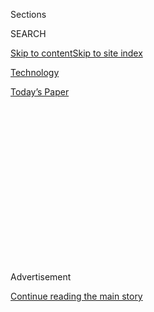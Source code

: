 <div id="app">

<div>

<div>

<div>

<div class="NYTAppHideMasthead css-1q2w90k e1suatyy0">

<div class="section css-ui9rw0 e1suatyy2">

<div class="css-eph4ug er09x8g0">

<div class="css-6n7j50">

</div>

<span class="css-1dv1kvn">Sections</span>

<div class="css-10488qs">

<span class="css-1dv1kvn">SEARCH</span>

</div>

[Skip to content](#site-content)[Skip to site
index](#site-index)

</div>

<div id="masthead-section-label" class="css-1wr3we4 eaxe0e00">

[Technology](https://www.nytimes3xbfgragh.onion/section/technology)

</div>

<div class="css-10698na e1huz5gh0">

</div>

</div>

<div id="masthead-bar-one" class="section hasLinks css-15hmgas e1csuq9d3">

<div class="css-uqyvli e1csuq9d0">

</div>

<div class="css-1uqjmks e1csuq9d1">

</div>

<div class="css-9e9ivx">

[](https://myaccount.nytimes3xbfgragh.onion/auth/login?response_type=cookie&client_id=vi)

</div>

<div class="css-1bvtpon e1csuq9d2">

[Today’s
Paper](https://www.nytimes3xbfgragh.onion/section/todayspaper)

</div>

</div>

</div>

</div>

<div data-aria-hidden="false">

<div id="site-content" data-role="main">

<div>

<div class="css-1aor85t" style="opacity:0.000000001;z-index:-1;visibility:hidden">

<div class="css-1hqnpie">

<div class="css-epjblv">

<span class="css-17xtcya">[Technology](/section/technology)</span><span class="css-x15j1o">|</span><span class="css-fwqvlz">Robinhood
Has Lured Young Traders, Sometimes With Devastating
Results</span>

</div>

<div class="css-k008qs">

<div class="css-1iwv8en">

<span class="css-18z7m18"></span>

<div>

</div>

</div>

<span class="css-1n6z4y">https://nyti.ms/2DorkW7</span>

<div class="css-1705lsu">

<div class="css-4xjgmj">

<div class="css-4skfbu" data-role="toolbar" data-aria-label="Social Media Share buttons, Save button, and Comments Panel with current comment count" data-testid="share-tools">

  - 
  - 
  - 
  - 
    
    <div class="css-6n7j50">
    
    </div>

  - 
  - 

</div>

</div>

</div>

</div>

</div>

</div>

<div class="css-13pd83m">

</div>

<div id="top-wrapper" class="css-1sy8kpn">

<div id="top-slug" class="css-l9onyx">

Advertisement

</div>

[Continue reading the main
story](#after-top)

<div class="ad top-wrapper" style="text-align:center;height:100%;display:block;min-height:250px">

<div id="top" class="place-ad" data-position="top" data-size-key="top">

</div>

</div>

<div id="after-top">

</div>

</div>

<div>

<div id="sponsor-wrapper" class="css-1hyfx7x">

<div id="sponsor-slug" class="css-19vbshk">

Supported by

</div>

[Continue reading the main
story](#after-sponsor)

<div id="sponsor" class="ad sponsor-wrapper" style="text-align:center;height:100%;display:block">

</div>

<div id="after-sponsor">

</div>

</div>

<div class="css-186x18t">

</div>

<div class="css-1vkm6nb ehdk2mb0">

# Robinhood Has Lured Young Traders, Sometimes With Devastating Results

</div>

Its users buy and sell the riskiest financial products and do so more
frequently than customers at other retail brokerage firms, but their
inexperience can lead to staggering losses.

<div class="css-79elbk" data-testid="photoviewer-wrapper">

<div class="css-z3e15g" data-testid="photoviewer-wrapper-hidden">

</div>

<div class="css-1a48zt4 ehw59r15" data-testid="photoviewer-children">

![<span class="css-16f3y1r e13ogyst0" data-aria-hidden="true">Richard
Dobatse, in San Diego with his family, signed up for Robinhood in 2017
and said he lost $860,000 in
March.</span><span class="css-cnj6d5 e1z0qqy90" itemprop="copyrightHolder"><span class="css-1ly73wi e1tej78p0">Credit...</span><span><span>John
Francis Peters for The New York
Times</span></span></span>](https://static01.graylady3jvrrxbe.onion/images/2020/07/07/business/00robinhood-sub/merlin_174050700_059488cb-04ea-4120-84e4-d221da38a1fe-articleLarge.jpg?quality=75&auto=webp&disable=upscale)

</div>

</div>

<div class="css-18e8msd">

<div class="css-vp77d3 epjyd6m0">

<div class="css-hus3qt ey68jwv0" data-aria-hidden="true">

[![Nathaniel
Popper](https://static01.graylady3jvrrxbe.onion/images/2018/10/22/multimedia/author-nathaniel-popper/author-nathaniel-popper-thumbLarge.png
"Nathaniel Popper")](https://www.nytimes3xbfgragh.onion/by/nathaniel-popper)

</div>

<div class="css-1baulvz">

By [<span class="css-1baulvz last-byline" itemprop="name">Nathaniel
Popper</span>](https://www.nytimes3xbfgragh.onion/by/nathaniel-popper)

</div>

</div>

  - 
    
    <div class="css-ld3wwf e16638kd2">
    
    July 8,
    2020
    
    </div>

  - 
    
    <div class="css-4xjgmj">
    
    <div class="css-d8bdto" data-role="toolbar" data-aria-label="Social Media Share buttons, Save button, and Comments Panel with current comment count" data-testid="share-tools">
    
      - 
      - 
      - 
      - 
        
        <div class="css-6n7j50">
        
        </div>
    
      - 
      - 
    
    </div>
    
    </div>

</div>

</div>

<div class="section meteredContent css-1r7ky0e" name="articleBody" itemprop="articleBody">

<div class="css-1fanzo5 StoryBodyCompanionColumn">

<div class="css-53u6y8">

Richard Dobatse, a Navy medic in San Diego, dabbled infrequently in
stock trading. But his behavior changed in 2017 when he signed up for
Robinhood, a trading app that made buying and selling stocks simple and
seemingly free.

Mr. Dobatse, now 32, said he had been charmed by Robinhood’s one-click
trading, easy access to complex investment products, and features like
falling confetti and emoji-filled phone notifications that made it feel
like a game. After funding his account with $15,000 in credit card
advances, he began spending more time on the app.

As he repeatedly lost money, Mr. Dobatse took out two $30,000 home
equity loans so he could buy and sell more speculative stocks and
options, hoping to pay off his debts. His account value shot above $1
million this year — but almost all of that recently disappeared. This
week, his balance was $6,956.

“When he is doing his trading, he won’t want to eat,” said his wife,
Tashika Dobatse, with whom he has three children. “He would have
nightmares.”

</div>

</div>

<div class="css-1fanzo5 StoryBodyCompanionColumn">

<div class="css-53u6y8">

Millions of young Americans have begun investing in recent years through
Robinhood, which was[founded
in 2013](https://www.nytimes3xbfgragh.onion/2017/02/18/business/robinhood-stock-trading-app.html)
with a sales pitch of no trading fees or account minimums. The ease of
trading has turned it into a cultural phenomenon and a Silicon Valley
darling, with the start-up climbing to an $8.3 billion valuation. It has
been one of the tech industry’s biggest growth stories in the recent
market turmoil.

But at least part of Robinhood’s success appears to have been built on a
Silicon Valley playbook of behavioral nudges and push notifications,
which has drawn inexperienced investors into the riskiest trading,
according to an analysis of industry data and legal filings, as well as
interviews with nine current and former Robinhood employees and more
than a dozen customers. And the more that customers engaged in such
behavior, the better it was for the company, the data shows.

More than at any other retail brokerage firm, Robinhood’s users trade
the riskiest products and at the fastest pace, according to an analysis
of new filings from nine brokerage firms by the research firm
Alphacution for The New York Times.

In the first three months of 2020, Robinhood users traded nine times as
many shares as E-Trade customers, and 40 times as many shares as Charles
Schwab customers, per dollar in the average customer account in the most
recent quarter. They also bought and sold 88 times as many risky options
contracts as Schwab customers, relative to the average account size,
according to the
analysis.

</div>

</div>

<div style="max-width:100%;margin:0 auto">

<div class="css-17dprlf" data-id="100000007221947" data-slug="robinhood-options" style="max-width:600px">

</div>

</div>

<div class="css-1fanzo5 StoryBodyCompanionColumn">

<div class="css-53u6y8">

The more often small investors trade stocks, the worse their returns are
likely to be,
[studies](https://www.sciencedirect.com/science/article/abs/pii/S1386418113000190)
[have](http://citeseerx.ist.psu.edu/viewdoc/download?doi=10.1.1.408.1468&rep=rep1&type=pdf)
[shown](https://www.sciencedirect.com/science/article/abs/pii/S1386418113000190).
The returns are even worse when they get involved with options,
[research](https://www.nytimes3xbfgragh.onion/2013/05/25/business/growth-in-options-trading-helps-brokers-but-not-small-investors.html)
[ha](https://papers.ssrn.com/sol3/papers.cfm?abstract_id=965810)s
[found](https://www.sciencedirect.com/science/article/abs/pii/S0378426614003501).

</div>

</div>

<div class="css-1fanzo5 StoryBodyCompanionColumn">

<div class="css-53u6y8">

This kind of trading, where a few minutes can mean the difference
between winning and losing, was particularly hazardous on Robinhood
because the firm has experienced an unusual number of technology issues,
public records show. Some Robinhood employees, who declined to be
identified for fear of retaliation, said the company failed to provide
adequate guardrails and technology to support its customers.

Those dangers came into focus last month when Alex Kearns, 20, a college
student in Nebraska, [killed
himself](https://www.forbes.com/sites/sergeiklebnikov/2020/06/17/20-year-old-robinhood-customer-dies-by-suicide-after-seeing-a-730000-negative-balance/#bbc1cfb16384)
after he logged into the app and saw that his balance had dropped to
negative $730,000. The figure was high partly because of some incomplete
trades.

“There was no intention to be assigned this much and take this much
risk,” Mr. Kearns wrote in his suicide note, which a family member
[posted on
Twitter](https://twitter.com/BillBrewsterSCG/status/1273292130769932288?s=20).

Like Mr. Kearns, Robinhood’s average customer is young and lacks
investing know-how. The average age is 31, the company said, and half of
its customers had never invested before.

Some have visited Robinhood’s headquarters in Menlo Park, Calif., in
recent years to confront the staff about their losses, said four
employees who witnessed the incidents. This year, they said, the
start-up installed bulletproof glass at the front entrance.

“They encourage people to go from training wheels to driving
motorcycles,” Scott Smith, who tracks brokerage firms at the financial
consulting firm Cerulli, said of Robinhood. “Over the long term, it’s
like trying to beat the casino.”

</div>

</div>

<div class="css-1fanzo5 StoryBodyCompanionColumn">

<div class="css-53u6y8">

At the core of Robinhood’s business is an incentive to encourage more
trading. It does not charge fees for trading, but it is still paid more
if its customers trade more.

That’s because it makes money through a complex practice known as
“payment for order flow.” Each time a Robinhood customer trades, Wall
Street firms actually buy or sell the shares and determine what price
the customer gets. These firms pay Robinhood for the right to do this,
because they then engage in a form of arbitrage by trying to buy or sell
the stock for a profit over what they give the Robinhood customer.

This practice is not new, and retail brokers such as E-Trade and Schwab
also do it. But Robinhood makes significantly more than they do for each
stock share and options contract sent to the professional trading firms,
the filings show.

For each share of stock traded, Robinhood made four to 15 times more
than Schwab in the most recent quarter, according to the filings. In
total, Robinhood got $18,955 from the trading firms for every dollar in
the average customer account, while Schwab made $195, the Alphacution
analysis shows. Industry experts said this was most likely because the
trading firms believed they could score the easiest profits from
Robinhood
customers.

</div>

</div>

<div style="max-width:100%;margin:0 auto">

<div class="css-17dprlf" data-id="100000007220148" data-slug="robinhood-total-payments" style="max-width:600px">

</div>

</div>

<div class="css-1fanzo5 StoryBodyCompanionColumn">

<div class="css-53u6y8">

Vlad Tenev, a founder and co-chief executive of Robinhood, said in an
interview that even with some of its customers losing money, [young
Americans risked greater
losses](https://www.nytimes3xbfgragh.onion/2020/04/06/business/millennials-economic-crisis-virus.html)
by not investing in stocks at all. Not participating in the markets
“ultimately contributed to the sort of the massive inequalities that
we’re seeing in society,” he said.

Mr. Tenev said only 12 percent of the traders active on Robinhood each
month used options, which allow people to bet on where the price of a
specific stock will be on a specific day and multiply that by 100. He
said the company had added educational content on how to invest safely.

</div>

</div>

<div class="css-1fanzo5 StoryBodyCompanionColumn">

<div class="css-53u6y8">

He declined to comment on why Robinhood makes more than its competitors
from the Wall Street firms. The company also declined to provide data on
its customers’ performance.

Robinhood does not force people to trade, of course. But its success at
getting them do so has been highlighted internally. In June, the actor
Ashton Kutcher, who has invested in Robinhood, attended one of the
company’s weekly staff meetings on Zoom and celebrated its success by
comparing it to gambling websites, said three people who were on the
call.

Mr. Kutcher said in a statement that his comment “was not intended to be
a comparison of business models nor the experience Robinhood provides
its customers” and that it referred “to the current growth metrics.” He
added that he was “absolutely not insinuating that Robinhood was a
gambling
platform.”

## Democratizing Finance

</div>

</div>

<div class="css-79elbk" data-testid="photoviewer-wrapper">

<div class="css-z3e15g" data-testid="photoviewer-wrapper-hidden">

</div>

<div class="css-1a48zt4 ehw59r15" data-testid="photoviewer-children">

![<span class="css-16f3y1r e13ogyst0" data-aria-hidden="true">Robinhood’s
co-founders and co-chief executives, Baiju Bhatt, left, and Vlad Tenev,
created the company to make investing accessible to
everyone.</span><span class="css-cnj6d5 e1z0qqy90" itemprop="copyrightHolder"><span class="css-1ly73wi e1tej78p0">Credit...</span><span>via
Reuters</span></span>](https://static01.graylady3jvrrxbe.onion/images/2020/07/07/business/00robinhood2/merlin_148100856_c8ccf700-86f2-4d82-b37c-0bd481aae3ae-articleLarge.jpg?quality=75&auto=webp&disable=upscale)

</div>

</div>

<div class="css-1fanzo5 StoryBodyCompanionColumn">

<div class="css-53u6y8">

Robinhood was founded by Mr. Tenev and Baiju Bhatt, two children of
immigrants who met at Stanford University in 2005. After teaming up on
several ventures, including a high-speed trading firm, they were
inspired by the [Occupy Wall Street
movement](https://www.nytimes3xbfgragh.onion/topic/organization/occupy-movement-occupy-wall-street)
to create a company that would make finance more accessible, they said.
They named the start-up Robinhood after [the English
outlaw](https://en.wikipedia.org/wiki/Robin_Hood) who stole from the
rich and gave to the poor.

Robinhood eliminated trading fees while most brokerage firms charged $10
or more for a trade. **** It also added features to make investing more
like a game. New members were given a free share of stock, but only
after they scratched off images that looked like a lottery ticket.

The app is simple to use. The home screen has a list of trendy stocks.
If a customer touches one of them, a green button pops up with the word
“trade,” skipping many of the steps that other firms require.

</div>

</div>

<div class="css-1fanzo5 StoryBodyCompanionColumn">

<div class="css-53u6y8">

Robinhood initially offered only stock trading. Over time, it added
options trading and margin loans, which make it possible to turbocharge
investment gains — and to supersize losses.

The app advertises options with the tagline “quick, straightforward &
free.” Customers who want to trade options answer just a few
multiple-choice questions. Beginners are legally barred from trading
options, but those who click that they have no investing experience are
coached by the app on how to change the answer to “not much” experience.
Then people can immediately begin trading.

Before Robinhood added options trading in 2017, Mr. Bhatt scoffed at the
idea that the company was letting investors take uninformed risks.

“The best thing we can say to those people is ‘Just do it,’” he [told
Business
Insider](https://www.businessinsider.com/robinhood-cofounder-baiju-bhatt-interview-2017-8)
at the time.

In May, Robinhood said it had 13 million accounts, up from 10 million at
the end of 2019. Schwab said it had 12.7 million brokerage accounts in
its latest filings; E-Trade reported 5.5 million.

That growth has kept the money flowing in from venture capitalists.
Sequoia Capital and New Enterprise Associates are among those that have
poured $1.3 billion into Robinhood. In May, the company received a fresh
[$280
million](https://blog.robinhood.com/news/2020/5/4/robinhood-raises-280-million-in-series-f-funding-led-by-sequoia).

“Robinhood has made the financial markets accessible to the masses and,
in turn, revolutionized the decades-old brokerage industry,” Andrew
Reed, a partner at Sequoia,
[said](https://blog.robinhood.com/news/2020/5/4/robinhood-raises-280-million-in-series-f-funding-led-by-sequoia)
after last month’s
fund-raising.

## Two Days in March

</div>

</div>

<div class="css-79elbk" data-testid="photoviewer-wrapper">

<div class="css-z3e15g" data-testid="photoviewer-wrapper-hidden">

</div>

<div class="css-1a48zt4 ehw59r15" data-testid="photoviewer-children">

<div class="css-1xdhyk6 erfvjey0">

<span class="css-1ly73wi e1tej78p0">Image</span>

<div class="css-zjzyr8">

<div data-testid="lazyimage-container" style="height:837.1333333333333px">

</div>

</div>

</div>

<span class="css-16f3y1r e13ogyst0" data-aria-hidden="true">Robinhood
shows users that its options trading is free of commissions. </span>

</div>

</div>

<div class="css-1fanzo5 StoryBodyCompanionColumn">

<div class="css-53u6y8">

Mr. Tenev [has
said](https://www.wealthmanagement.com/technology/robinhood-ceo-schwab-fidelity-not-really-technology-companies)
Robinhood has invested in the best technology in the industry. But the
risks of trading through the app have been compounded by its tech
glitches.

In 2018, Robinhood released software that accidentally [reversed the
direction](https://www.elitetrader.com/et/threads/robinhood-options-errors.327998/)
of options trades, giving customers the opposite outcome from what they
expected. Last year, it mistakenly allowed people to borrow infinite
money to multiply their bets, leading to some enormous gains and losses.

Robinhood’s website has also gone down more often than those of its
rivals — 47 times since March for Robinhood and 10 times for Schwab —
according to a Times analysis of data from Downdetector.com, which
tracks website reliability. In March, the [site was
down](https://www.nytimes3xbfgragh.onion/2020/03/03/technology/trading-app-robinhood-outage.html)
for almost two days, just as [stock prices were
gyrating](https://www.nytimes3xbfgragh.onion/2020/03/11/business/bear-market-stocks-dow.html)
because of the coronavirus pandemic. Robinhood’s customers were unable
to make trades to blunt the damage to their accounts.

Four Robinhood employees, who declined to be identified, said the outage
was rooted in issues with the company’s phone app and servers. They said
the start-up had underinvested in technology and moved too quickly
rather than carefully.

Mr. Tenev said he could not talk about the outage beyond a company [blog
post](https://blog.robinhood.com/news/2020/3/3/an-update-from-robinhoods-founders)
that said it was “not acceptable.” Robinhood had recently made new
technology investments, he said.

Plaintiffs who have sued over the outage said Robinhood had done little
to respond to their losses. Unlike other brokers, the company has no
phone number for customers to call.

Mr. Dobatse suffered his biggest losses in the March outage — $860,000,
his records show. Robinhood did not respond to his emails, he said. A
Robinhood spokesman said the company did respond.

</div>

</div>

<div class="css-1fanzo5 StoryBodyCompanionColumn">

<div class="css-53u6y8">

Mr. Dobatse said he planned to take his case to financial regulators for
arbitration.

“They make it so easy for people that don’t know anything about stocks,”
he said. “Then you go there and you start to lose money.”

</div>

</div>

<div>

</div>

</div>

<div>

</div>

<div>

</div>

<div>

</div>

<div>

<div id="bottom-wrapper" class="css-1ede5it">

<div id="bottom-slug" class="css-l9onyx">

Advertisement

</div>

[Continue reading the main
story](#after-bottom)

<div id="bottom" class="ad bottom-wrapper" style="text-align:center;height:100%;display:block;min-height:90px">

</div>

<div id="after-bottom">

</div>

</div>

</div>

</div>

</div>

## Site Index

<div>

</div>

## Site Information Navigation

  - [© <span>2020</span> <span>The New York Times
    Company</span>](https://help.nytimes3xbfgragh.onion/hc/en-us/articles/115014792127-Copyright-notice)

<!-- end list -->

  - [NYTCo](https://www.nytco.com/)
  - [Contact
    Us](https://help.nytimes3xbfgragh.onion/hc/en-us/articles/115015385887-Contact-Us)
  - [Work with us](https://www.nytco.com/careers/)
  - [Advertise](https://nytmediakit.com/)
  - [T Brand Studio](http://www.tbrandstudio.com/)
  - [Your Ad
    Choices](https://www.nytimes3xbfgragh.onion/privacy/cookie-policy#how-do-i-manage-trackers)
  - [Privacy](https://www.nytimes3xbfgragh.onion/privacy)
  - [Terms of
    Service](https://help.nytimes3xbfgragh.onion/hc/en-us/articles/115014893428-Terms-of-service)
  - [Terms of
    Sale](https://help.nytimes3xbfgragh.onion/hc/en-us/articles/115014893968-Terms-of-sale)
  - [Site
    Map](https://spiderbites.nytimes3xbfgragh.onion)
  - [Help](https://help.nytimes3xbfgragh.onion/hc/en-us)
  - [Subscriptions](https://www.nytimes3xbfgragh.onion/subscription?campaignId=37WXW)

</div>

</div>

</div>

</div>
